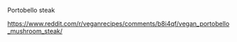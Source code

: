 Portobello steak

https://www.reddit.com/r/veganrecipes/comments/b8i4qf/vegan_portobello_mushroom_steak/